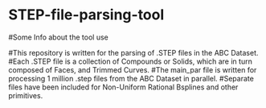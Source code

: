 # STEP-file-parsing-tool

#Some Info about the tool use


#This repository is written for the parsing of .STEP files in the ABC Dataset. 
#Each .STEP file is a collection of Compounds or Solids, which are in turn composed of Faces, and Trimmed Curves.
#The main_par file is written for processing 1 million .step files from the ABC Dataset in parallel.
#Separate files have been included for Non-Uniform Rational Bsplines and other primitives.
